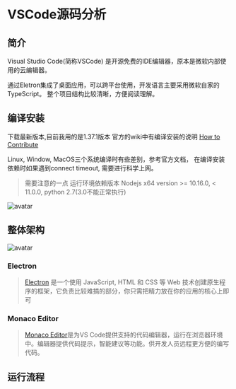 # VSCode源码分析
## 简介
Visual Studio Code(简称VSCode) 是开源免费的IDE编辑器，原本是微软内部使用的云编辑器。

通过Eletron集成了桌面应用，可以跨平台使用，开发语言主要采用微软自家的TypeScript。
整个项目结构比较清晰，方便阅读理解。


## 编译安装
下载最新版本,目前我用的是1.37.1版本
官方的wiki中有编译安装的说明  [How to Contribute](https://github.com/microsoft/vscode/wiki/How-to-Contribute?_blank)

Linux, Window, MacOS三个系统编译时有些差别，参考官方文档，
在编译安装依赖时如果遇到connect timeout, 需要进行科学上网。

> 需要注意的一点 运行环境依赖版本 Nodejs x64 version >= 10.16.0, < 11.0.0,  python 2.7(3.0不能正常执行)

![avatar](https://camo.githubusercontent.com/48c7e4a793fdf74aca9b74011b5682196310d841/68747470733a2f2f692e696d6775722e636f6d2f443243655830792e706e67)

## 整体架构
![avatar](https://github.com/fzxa/VSCode-sourcecode-analysis/blob/master/vscode-source.png?raw=true)

### Electron 

> [Electron](https://electronjs.org/?_blank) 是一个使用 JavaScript, HTML 和 CSS 等 Web 技术创建原生程序的框架，它负责比较难搞的部分，你只需把精力放在你的应用的核心上即可

### Monaco Editor
> [Monaco Editor](https://github.com/microsoft/monaco-editor?_blank)是为VS Code提供支持的代码编辑器，运行在浏览器环境中。编辑器提供代码提示，智能建议等功能。供开发人员远程更方便的编写代码。

## 运行流程
